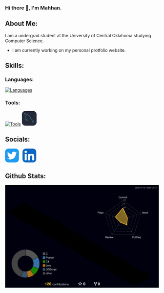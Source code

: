 ### Hi there 👋, I'm Mahhan.

## About Me:
I am a undergrad student at the University of Central Oklahoma studying Computer Science. 
- I am currently working on my personal protfolio website.
## Skills:

### Languages:
[![Languages](https://skillicons.dev/icons?i=c,cpp,cs,py)](https://skillicons.dev)
### Tools:
[![Tools](https://skillicons.dev/icons?i=godot,dotnet)](https://skillicons.dev)
<img src="https://github.com/B-Pence/skill-icons/blob/main/icons/MySQL-Dark.svg" width=48> 
## Socials:
<!-- [![Socials](https://skillicons.dev/icons?i=linkedin,twitter,instgram)](https://skillicons.dev) -->
<a href="http://www.twitter.com/mahhanakbaran"><img src="https://github.com/tandpfun/skill-icons/blob/65dea6c4eaca7da319e552c09f4cf5a9a8dab2c8/icons/Twitter.svg" alt="Twitter" width="45px"/></a> &nbsp;
<a href="https://www.linkedin.com/in/mahhan-akbaran/"><img src="https://github.com/tandpfun/skill-icons/blob/65dea6c4eaca7da319e552c09f4cf5a9a8dab2c8/icons/LinkedIn.svg" alt="LinkedIn" width="45px"/></a> 


## Github Stats:
<!--- ![LeetCode Stats](https://leetcard.jacoblin.cool/mahhanakbaran?theme=unicorn&font=Anek%20Devanagari) --->
![](./profile-3d-contrib/profile-night-rainbow.svg)

